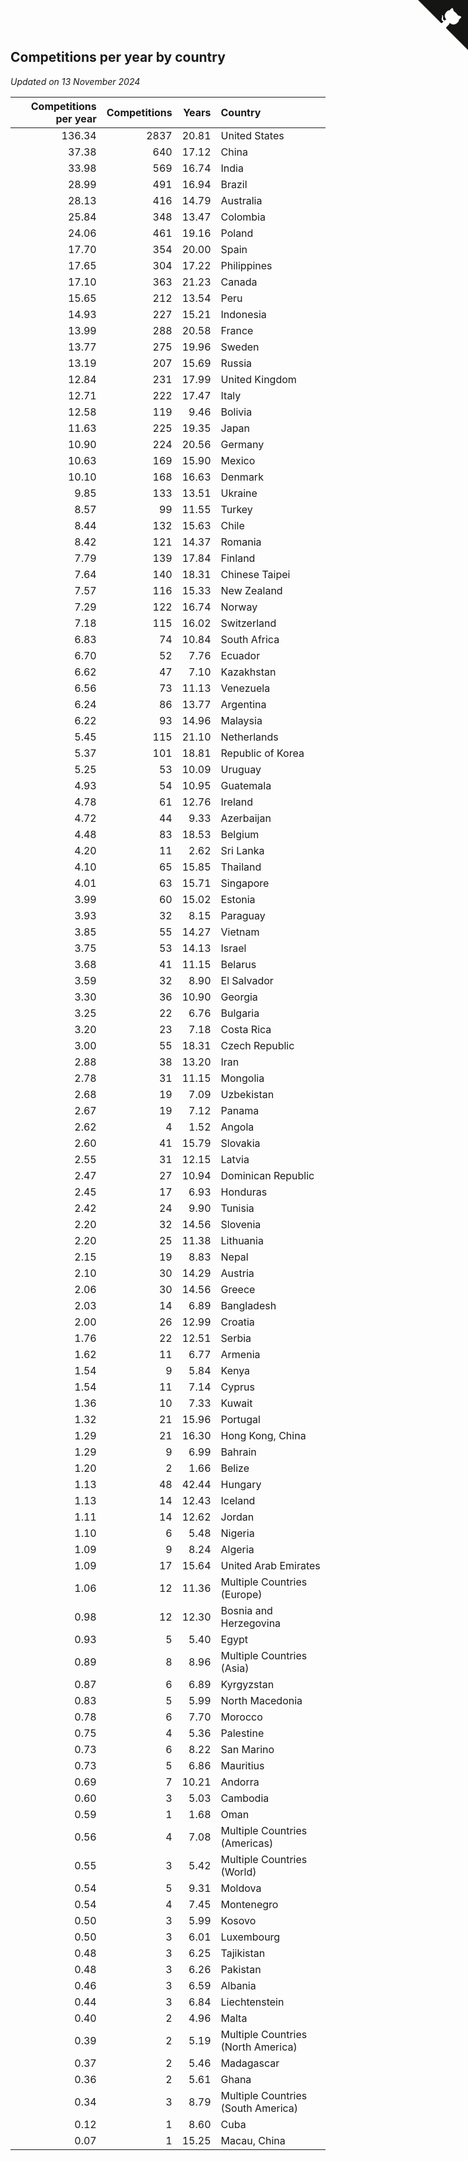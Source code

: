 ## Competitions per year by country

*Updated on 13 November 2024*

| Competitions per year | Competitions | Years | Country |
| ---: | ---: | ---: | :--- |
| 136.34 | 2837 | 20.81 | United States |
| 37.38 | 640 | 17.12 | China |
| 33.98 | 569 | 16.74 | India |
| 28.99 | 491 | 16.94 | Brazil |
| 28.13 | 416 | 14.79 | Australia |
| 25.84 | 348 | 13.47 | Colombia |
| 24.06 | 461 | 19.16 | Poland |
| 17.70 | 354 | 20.00 | Spain |
| 17.65 | 304 | 17.22 | Philippines |
| 17.10 | 363 | 21.23 | Canada |
| 15.65 | 212 | 13.54 | Peru |
| 14.93 | 227 | 15.21 | Indonesia |
| 13.99 | 288 | 20.58 | France |
| 13.77 | 275 | 19.96 | Sweden |
| 13.19 | 207 | 15.69 | Russia |
| 12.84 | 231 | 17.99 | United Kingdom |
| 12.71 | 222 | 17.47 | Italy |
| 12.58 | 119 | 9.46 | Bolivia |
| 11.63 | 225 | 19.35 | Japan |
| 10.90 | 224 | 20.56 | Germany |
| 10.63 | 169 | 15.90 | Mexico |
| 10.10 | 168 | 16.63 | Denmark |
| 9.85 | 133 | 13.51 | Ukraine |
| 8.57 | 99 | 11.55 | Turkey |
| 8.44 | 132 | 15.63 | Chile |
| 8.42 | 121 | 14.37 | Romania |
| 7.79 | 139 | 17.84 | Finland |
| 7.64 | 140 | 18.31 | Chinese Taipei |
| 7.57 | 116 | 15.33 | New Zealand |
| 7.29 | 122 | 16.74 | Norway |
| 7.18 | 115 | 16.02 | Switzerland |
| 6.83 | 74 | 10.84 | South Africa |
| 6.70 | 52 | 7.76 | Ecuador |
| 6.62 | 47 | 7.10 | Kazakhstan |
| 6.56 | 73 | 11.13 | Venezuela |
| 6.24 | 86 | 13.77 | Argentina |
| 6.22 | 93 | 14.96 | Malaysia |
| 5.45 | 115 | 21.10 | Netherlands |
| 5.37 | 101 | 18.81 | Republic of Korea |
| 5.25 | 53 | 10.09 | Uruguay |
| 4.93 | 54 | 10.95 | Guatemala |
| 4.78 | 61 | 12.76 | Ireland |
| 4.72 | 44 | 9.33 | Azerbaijan |
| 4.48 | 83 | 18.53 | Belgium |
| 4.20 | 11 | 2.62 | Sri Lanka |
| 4.10 | 65 | 15.85 | Thailand |
| 4.01 | 63 | 15.71 | Singapore |
| 3.99 | 60 | 15.02 | Estonia |
| 3.93 | 32 | 8.15 | Paraguay |
| 3.85 | 55 | 14.27 | Vietnam |
| 3.75 | 53 | 14.13 | Israel |
| 3.68 | 41 | 11.15 | Belarus |
| 3.59 | 32 | 8.90 | El Salvador |
| 3.30 | 36 | 10.90 | Georgia |
| 3.25 | 22 | 6.76 | Bulgaria |
| 3.20 | 23 | 7.18 | Costa Rica |
| 3.00 | 55 | 18.31 | Czech Republic |
| 2.88 | 38 | 13.20 | Iran |
| 2.78 | 31 | 11.15 | Mongolia |
| 2.68 | 19 | 7.09 | Uzbekistan |
| 2.67 | 19 | 7.12 | Panama |
| 2.62 | 4 | 1.52 | Angola |
| 2.60 | 41 | 15.79 | Slovakia |
| 2.55 | 31 | 12.15 | Latvia |
| 2.47 | 27 | 10.94 | Dominican Republic |
| 2.45 | 17 | 6.93 | Honduras |
| 2.42 | 24 | 9.90 | Tunisia |
| 2.20 | 32 | 14.56 | Slovenia |
| 2.20 | 25 | 11.38 | Lithuania |
| 2.15 | 19 | 8.83 | Nepal |
| 2.10 | 30 | 14.29 | Austria |
| 2.06 | 30 | 14.56 | Greece |
| 2.03 | 14 | 6.89 | Bangladesh |
| 2.00 | 26 | 12.99 | Croatia |
| 1.76 | 22 | 12.51 | Serbia |
| 1.62 | 11 | 6.77 | Armenia |
| 1.54 | 9 | 5.84 | Kenya |
| 1.54 | 11 | 7.14 | Cyprus |
| 1.36 | 10 | 7.33 | Kuwait |
| 1.32 | 21 | 15.96 | Portugal |
| 1.29 | 21 | 16.30 | Hong Kong, China |
| 1.29 | 9 | 6.99 | Bahrain |
| 1.20 | 2 | 1.66 | Belize |
| 1.13 | 48 | 42.44 | Hungary |
| 1.13 | 14 | 12.43 | Iceland |
| 1.11 | 14 | 12.62 | Jordan |
| 1.10 | 6 | 5.48 | Nigeria |
| 1.09 | 9 | 8.24 | Algeria |
| 1.09 | 17 | 15.64 | United Arab Emirates |
| 1.06 | 12 | 11.36 | Multiple Countries (Europe) |
| 0.98 | 12 | 12.30 | Bosnia and Herzegovina |
| 0.93 | 5 | 5.40 | Egypt |
| 0.89 | 8 | 8.96 | Multiple Countries (Asia) |
| 0.87 | 6 | 6.89 | Kyrgyzstan |
| 0.83 | 5 | 5.99 | North Macedonia |
| 0.78 | 6 | 7.70 | Morocco |
| 0.75 | 4 | 5.36 | Palestine |
| 0.73 | 6 | 8.22 | San Marino |
| 0.73 | 5 | 6.86 | Mauritius |
| 0.69 | 7 | 10.21 | Andorra |
| 0.60 | 3 | 5.03 | Cambodia |
| 0.59 | 1 | 1.68 | Oman |
| 0.56 | 4 | 7.08 | Multiple Countries (Americas) |
| 0.55 | 3 | 5.42 | Multiple Countries (World) |
| 0.54 | 5 | 9.31 | Moldova |
| 0.54 | 4 | 7.45 | Montenegro |
| 0.50 | 3 | 5.99 | Kosovo |
| 0.50 | 3 | 6.01 | Luxembourg |
| 0.48 | 3 | 6.25 | Tajikistan |
| 0.48 | 3 | 6.26 | Pakistan |
| 0.46 | 3 | 6.59 | Albania |
| 0.44 | 3 | 6.84 | Liechtenstein |
| 0.40 | 2 | 4.96 | Malta |
| 0.39 | 2 | 5.19 | Multiple Countries (North America) |
| 0.37 | 2 | 5.46 | Madagascar |
| 0.36 | 2 | 5.61 | Ghana |
| 0.34 | 3 | 8.79 | Multiple Countries (South America) |
| 0.12 | 1 | 8.60 | Cuba |
| 0.07 | 1 | 15.25 | Macau, China |


<a href="https://github.com/jonatanklosko/wca_statistics" class="github-corner" aria-label="View source on Github"><svg width="80" height="80" viewBox="0 0 250 250" style="fill:#151513; color:#fff; position: absolute; top: 0; border: 0; right: 0;" aria-hidden="true"><path d="M0,0 L115,115 L130,115 L142,142 L250,250 L250,0 Z"></path><path d="M128.3,109.0 C113.8,99.7 119.0,89.6 119.0,89.6 C122.0,82.7 120.5,78.6 120.5,78.6 C119.2,72.0 123.4,76.3 123.4,76.3 C127.3,80.9 125.5,87.3 125.5,87.3 C122.9,97.6 130.6,101.9 134.4,103.2" fill="currentColor" style="transform-origin: 130px 106px;" class="octo-arm"></path><path d="M115.0,115.0 C114.9,115.1 118.7,116.5 119.8,115.4 L133.7,101.6 C136.9,99.2 139.9,98.4 142.2,98.6 C133.8,88.0 127.5,74.4 143.8,58.0 C148.5,53.4 154.0,51.2 159.7,51.0 C160.3,49.4 163.2,43.6 171.4,40.1 C171.4,40.1 176.1,42.5 178.8,56.2 C183.1,58.6 187.2,61.8 190.9,65.4 C194.5,69.0 197.7,73.2 200.1,77.6 C213.8,80.2 216.3,84.9 216.3,84.9 C212.7,93.1 206.9,96.0 205.4,96.6 C205.1,102.4 203.0,107.8 198.3,112.5 C181.9,128.9 168.3,122.5 157.7,114.1 C157.9,116.9 156.7,120.9 152.7,124.9 L141.0,136.5 C139.8,137.7 141.6,141.9 141.8,141.8 Z" fill="currentColor" class="octo-body"></path></svg></a><style>.github-corner:hover .octo-arm{animation:octocat-wave 560ms ease-in-out}@keyframes octocat-wave{0%,100%{transform:rotate(0)}20%,60%{transform:rotate(-25deg)}40%,80%{transform:rotate(10deg)}}@media (max-width:500px){.github-corner:hover .octo-arm{animation:none}.github-corner .octo-arm{animation:octocat-wave 560ms ease-in-out}}</style>

